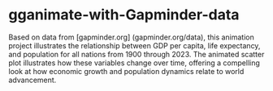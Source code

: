 # gganimate-with-Gapminder-data
Based on data from [gapminder.org] (gapminder.org/data), this animation project illustrates the relationship between GDP per capita, life expectancy, and population for all nations from 1900 through 2023. The animated scatter plot illustrates how these variables change over time, offering a compelling look at how economic growth and population dynamics relate to world advancement.
